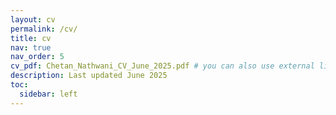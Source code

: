 ```yaml
---
layout: cv
permalink: /cv/
title: cv
nav: true
nav_order: 5
cv_pdf: Chetan_Nathwani_CV_June_2025.pdf # you can also use external links here
description: Last updated June 2025
toc:
  sidebar: left
---
```

